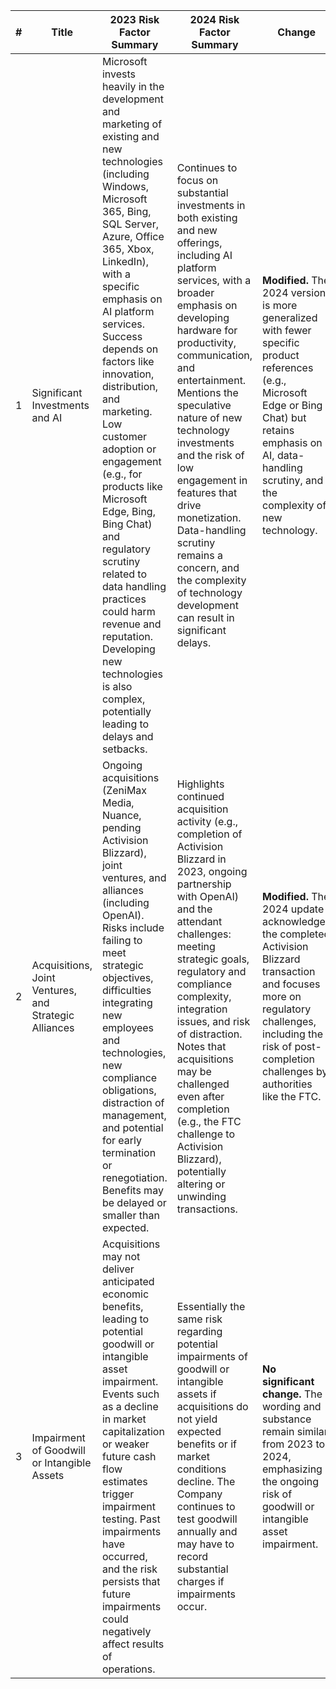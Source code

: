 | # | Title                                              | 2023 Risk Factor Summary                                                                                                                                                                                                                                                                                                              | 2024 Risk Factor Summary                                                                                                                                                                                                                                                       | Change                                                                                                                                                                                                                                                                                                 |
|---|----------------------------------------------------|---------------------------------------------------------------------------------------------------------------------------------------------------------------------------------------------------------------------------------------------------------------------------------------------------------------------------------------|--------------------------------------------------------------------------------------------------------------------------------------------------------------------------------------------------------------------------------------------------------------------------------|--------------------------------------------------------------------------------------------------------------------------------------------------------------------------------------------------------------------------------------------------------------------------------------------------------|
| 1 | Significant Investments and AI                     | Microsoft invests heavily in the development and marketing of existing and new technologies (including Windows, Microsoft 365, Bing, SQL Server, Azure, Office 365, Xbox, LinkedIn), with a specific emphasis on AI platform services. Success depends on factors like innovation, distribution, and marketing. Low customer adoption or engagement (e.g., for products like Microsoft Edge, Bing, Bing Chat) and regulatory scrutiny related to data handling practices could harm revenue and reputation. Developing new technologies is also complex, potentially leading to delays and setbacks.                                 | Continues to focus on substantial investments in both existing and new offerings, including AI platform services, with a broader emphasis on developing hardware for productivity, communication, and entertainment. Mentions the speculative nature of new technology investments and the risk of low engagement in features that drive monetization. Data-handling scrutiny remains a concern, and the complexity of technology development can result in significant delays.                                                         | **Modified.** The 2024 version is more generalized with fewer specific product references (e.g., Microsoft Edge or Bing Chat) but retains emphasis on AI, data-handling scrutiny, and the complexity of new technology.                                                                                                                               |
| 2 | Acquisitions, Joint Ventures, and Strategic Alliances | Ongoing acquisitions (ZeniMax Media, Nuance, pending Activision Blizzard), joint ventures, and alliances (including OpenAI). Risks include failing to meet strategic objectives, difficulties integrating new employees and technologies, new compliance obligations, distraction of management, and potential for early termination or renegotiation. Benefits may be delayed or smaller than expected.                                                                                                                                         | Highlights continued acquisition activity (e.g., completion of Activision Blizzard in 2023, ongoing partnership with OpenAI) and the attendant challenges: meeting strategic goals, regulatory and compliance complexity, integration issues, and risk of distraction. Notes that acquisitions may be challenged even after completion (e.g., the FTC challenge to Activision Blizzard), potentially altering or unwinding transactions.                                                                                                                                   | **Modified.** The 2024 update acknowledges the completed Activision Blizzard transaction and focuses more on regulatory challenges, including the risk of post-completion challenges by authorities like the FTC.                                                                                                                                |
| 3 | Impairment of Goodwill or Intangible Assets        | Acquisitions may not deliver anticipated economic benefits, leading to potential goodwill or intangible asset impairment. Events such as a decline in market capitalization or weaker future cash flow estimates trigger impairment testing. Past impairments have occurred, and the risk persists that future impairments could negatively affect results of operations. | Essentially the same risk regarding potential impairments of goodwill or intangible assets if acquisitions do not yield expected benefits or if market conditions decline. The Company continues to test goodwill annually and may have to record substantial charges if impairments occur.                                                                                          | **No significant change.** The wording and substance remain similar from 2023 to 2024, emphasizing the ongoing risk of goodwill or intangible asset impairment.                                                                                                                                         |